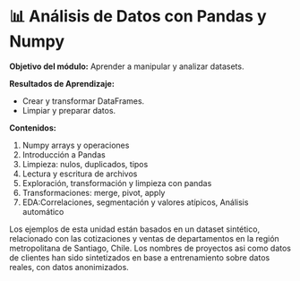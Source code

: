 # 📊 Análisis de Datos con Pandas y Numpy
**Objetivo del módulo:** Aprender a manipular y analizar datasets.

**Resultados de Aprendizaje:**
- Crear y transformar DataFrames.
- Limpiar y preparar datos.

**Contenidos:**
1. Numpy arrays y operaciones
2. Introducción a Pandas
3. Limpieza: nulos, duplicados, tipos
4. Lectura y escritura de archivos
5. Exploración, transformación y limpieza con pandas
6. Transformaciones: merge, pivot, apply
7. EDA:Correlaciones, segmentación y valores atípicos, Análisis automático

Los ejemplos de esta unidad están basados en un dataset sintético, relacionado con las cotizaciones y ventas de departamentos en la región metropolitana de Santiago, Chile. Los nombres de proyectos asi como datos de clientes han sido sintetizados en base a entrenamiento sobre datos reales, con datos anonimizados.
